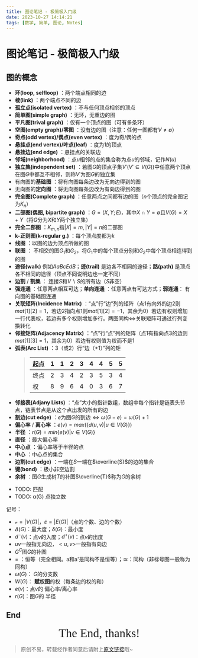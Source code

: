 ```yaml
---
title: 图论笔记 - 极简极入门级
date: 2023-10-27 14:14:21
tags: [数学, 简单, 图论, Notes]
---
```


# 图论笔记 - 极简极入门级

## 图的概念

+ **环(loop, selfloop)** ：两个端点相同的边
+ **棱(link)** ：两个端点不同的边
+ **孤立点(isolated vertex)** ：不与任何顶点相邻的顶点
+ **简单图(simple graph)** ：无环，无重边的图
+ **平凡图(trival graph)** ：仅有一个顶点的图（可有多条环）
+ **空图(empty graph)/零图** ：没有边的图（注意：任何一图都有$V\neq \emptyset$）
+ **奇点(odd vertex)/偶点(even vertex)** ：度为奇/偶的点
+ **悬挂点(end vertex)/叶点(leaf)** ：度为1的顶点
+ **悬挂边(end edge)** ：悬挂点的关联边
+ **邻域(neighborhood)** ：点$u$相邻的点的集合称为点$u$的邻域，记作$N(u)$
+ **独立集(independent set)** ：若图$G$的顶点子集$V'(V'\subseteq V(G))$中任意两个顶点在图$G$中都互不相邻，则称$V'$为图$G$的独立集
+ 有向图的**基础图** ：将有向图每条边改为无向边得到的图
+ 无向图的**定向图** ：将无向图每条边改为有向边得到的图
+ **完全图(Complete graph)** ：任意两点之间都有边的图（$n$个顶点的完全图记为$K_n$）
+ **二部图(偶图, bipartite graph)** ：$G=(X, Y; E)$，其中$X\cap Y=\emptyset$且$V(G)=X+Y$（将$G$分为$X$和$Y$两个独立集）
+ **完全二部图** ：$K_{m, n}$指$|X|=m, |Y|=n$的二部图
+ **k-正则图(k-regular g.)** ：每个顶点度都为$k$
+ **线图** ：以图的边为顶点所做的图
+ **联图** ： 不相交的图$G_1$和$G_2$，将$G_1$中的每个顶点分别和$G_2$中每个顶点相连得到的图
+ **途径(walk)** 例如$AaBcEdB$；**迹(trail)** 是边各不相同的途径；**路(path)** 是顶点各不相同的途径（顶点不同说明边也一定不同）
+ **边割** / **割集** ： 连接$S$和$V\backslash S$的所有边（$S$非空）
+ **强连通** ：任意两点相互可达；**单向连通** ：任意两点有可达方式；**弱连通**： 有向图的基础图连通
+ **关联矩阵(Incidence Matrix)** ：“点”行“边”列的矩阵（点1有向外的边2则$mat[1][2]=1$，若边2指向点1则$mat[1][2]=-1$，其余为$0$）若边有权则增加一行代表权，若边有多个权则增加多行。两图同构$\Leftrightarrow$关联矩阵可通过行列变换转化
+ **邻接矩阵(Adjacency Matrix)** ：“点”行“点”列的矩阵（点1有指向点3的边则$mat[1][3]=1$，其余为$0$）若边有权则值为权而不是$1$
+ **弧表(Arc List)** ：3（或2）行“边（+1）”列的矩
   > | 起点 | 1    | 1    | 2    | 3    | 4    | 4    | 5    | 5    |
   > | ---- | ---- | ---- | ---- | ---- | ---- | ---- | ---- | ---- |
   > | 终点 | 2    | 3    | 4    | 2    | 3    | 5    | 3    | 4    |
   > | 权   | 8    | 9    | 6    | 4    | 0    | 3    | 6    | 7    |
+ **邻接表(Adjany Lists)** ：“点”大小的指针数组，数组中每个指针是链表头节点，链表节点是从这个点出发的所有的边
+ **割边(cut edge)** ：$e$为图$G$的割边$\Leftrightarrow\omega(G - e) = \omega(G) + 1$
+ **偏心率** / **离心率** ：$e(v) = max(\{d(u, v)|u\in V(G)\})$
+ **半径** ：$r(G) = min\{e(v)|v\in V(G)\}$
+ **直径** ：最大偏心率
+ **中心点** ：偏心率等于半径的点
+ **中心** ：中心点的集合
+ **边割(cut edge)** ：一端在$S$一端在$\overline{S}$的边的集合
+ **键(bond)** ：极小非空边割
+ **余树** ：图$G$生成树$T$的补图$\overline{T}$称为$G$的余树
- TODO: 匹配
- TODO: α(G) 点独立数

记号：

+ $\mathcal{v}=|V(G)|$，$\varepsilon =|E(G)|$（点的个数、边的个数）
+ $\Delta(G)$：最大度；$\delta(G)$：最小度
+ $d^-(v)$：点$v$的入度；$d^+(v)$：点$v$的出度
+ $uv$一般指无向边，$<u, v>$一般指有向边     
+ $G^C$图$G$的补图
+ $=$ ：恒等（完全相同。a和a'是同构不是恒等）；$\cong$：同构（非标号图一般称为同构）
+ $\omega(G)$： $G$的分支数
+ $W(G)$： **赋权图**的权（每条边的权的和）
+ $e(v)$：点$v$的 偏心率/离心率
+ $r(G)$：图$G$的 半径

## End

<center><font size="6px" face="Ink Free">The End, thanks!</font></center>

> 原创不易，转载经作者同意后请附上[原文链接](https://blog.tisfy.eu.org/2023/10/27/Other-Math-GraphTheory-Notes/)哦~
